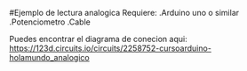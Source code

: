 #Ejemplo de lectura analogica
Requiere:
    .Arduino uno o similar
    .Potenciometro
    .Cable
    
Puedes encontrar el diagrama de conecion aqui: https://123d.circuits.io/circuits/2258752-cursoarduino-holamundo_analogico
